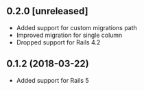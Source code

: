 ## 0.2.0 [unreleased]

- Added support for custom migrations path
- Improved migration for single column
- Dropped support for Rails 4.2

## 0.1.2 (2018-03-22)

- Added support for Rails 5
